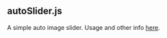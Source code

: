 autoSlider.js
----------  
A simple auto image slider.
 Usage and other info [here](http://experiments.muditameta.com/autoslider/ "autoSlider.js"). 